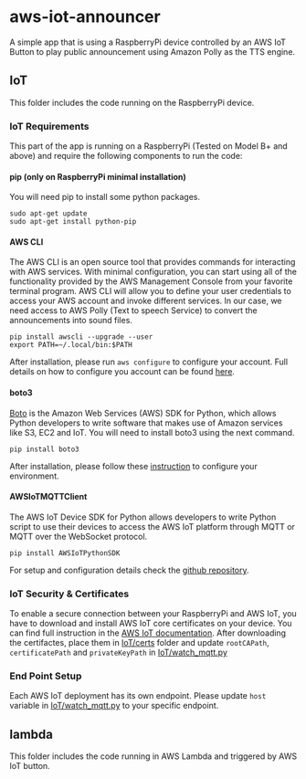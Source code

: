 # aws-iot-announcer
A simple app that is using a RaspberryPi device controlled by an AWS IoT Button to play public announcement using Amazon Polly as the TTS engine.

## IoT
This folder includes the code running on the RaspberryPi device.

### IoT Requirements
This part of the app is running on a RaspberryPi (Tested on Model B+ and above) and require the following components to run the code:

#### pip (only on RaspberryPi minimal installation)
You will need pip to install some python packages.
```
sudo apt-get update
sudo apt-get install python-pip
```

#### AWS CLI
The AWS CLI is an open source tool that provides commands for interacting with AWS services. With minimal configuration, you can start using all of the functionality provided by the AWS Management Console from your favorite terminal program.
AWS CLI will allow you to define your user credentials to access your AWS account and invoke different services. In our case, we need access   to AWS Polly (Text to speech Service) to convert the announcements into sound files.

```
pip install awscli --upgrade --user
export PATH=~/.local/bin:$PATH
```

After installation, please run ```aws configure``` to configure your account. Full details on how to configure you account can be found [here](https://docs.aws.amazon.com/cli/latest/userguide/cli-chap-configure.html).

#### boto3
[Boto](https://boto3.amazonaws.com/v1/documentation/api/latest/index.html) is the Amazon Web Services (AWS) SDK for Python, which allows Python developers to write software that makes use of Amazon services like S3, EC2 and IoT. You will need to install boto3 using the next command.

```
pip install boto3
```
After installation, please follow these [instruction](https://boto3.amazonaws.com/v1/documentation/api/latest/guide/quickstart.html) to configure your environment.

#### AWSIoTMQTTClient
The AWS IoT Device SDK for Python allows developers to write Python script to use their devices to access the AWS IoT platform through MQTT or MQTT over the WebSocket protocol.
```
pip install AWSIoTPythonSDK
```
For setup and configuration details check the [github repository](https://github.com/aws/aws-iot-device-sdk-python).

### IoT Security & Certificates
To enable a secure connection between your RaspberryPi and AWS IoT, you have to download and install AWS IoT core certificates on your device.
You can find full instruction in the [AWS IoT documentation](https://docs.aws.amazon.com/iot/latest/developerguide/create-device-certificate.html).
After downloading the certifactes, place them in [IoT/certs](IoT/certs) folder and update ```rootCAPath```, ```certificatePath``` and ```privateKeyPath``` in [IoT/watch_mqtt.py](IoT/watch_mqtt.py)

### End Point Setup
Each AWS IoT deployment has its own endpoint. Please update ```host``` variable in [IoT/watch_mqtt.py](IoT/watch_mqtt.py) to your specific endpoint.

## lambda
This folder includes the code running in AWS Lambda and triggered by AWS IoT button.
